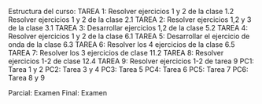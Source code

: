 Estructura del curso:
TAREA 1: Resolver ejercicios 1 y 2 de la clase 1.2
         Resolver ejercicios 1 y 2 de la clase 2.1
TAREA 2: Resolver ejercicios 1,2 y 3 de la clase 3.1
TAREA 3: Desarrollar ejercicios 1,2 de la clase 5.2
TAREA 4: Resolver ejercicios 1 y 2 de la clase 6.1
TAREA 5: Desarrollar el ejercicio de onda de la clase 6.3
TAREA 6: Resolver los 4 ejercicios de la clase 6.5
TAREA 7: Resolver los 3 ejercicios de clase 11.2
TAREA 8: Resolver ejercicios 1-2 de clase 12.4
TAREA 9: Resolver ejercicios 1-2 de tarea 9
PC1: Tarea 1 y 2
PC2: Tarea 3 y 4
PC3: Tarea 5
PC4: Tarea 6
PC5: Tarea 7
PC6: Tarea 8 y 9

Parcial: Examen
Final: Examen
